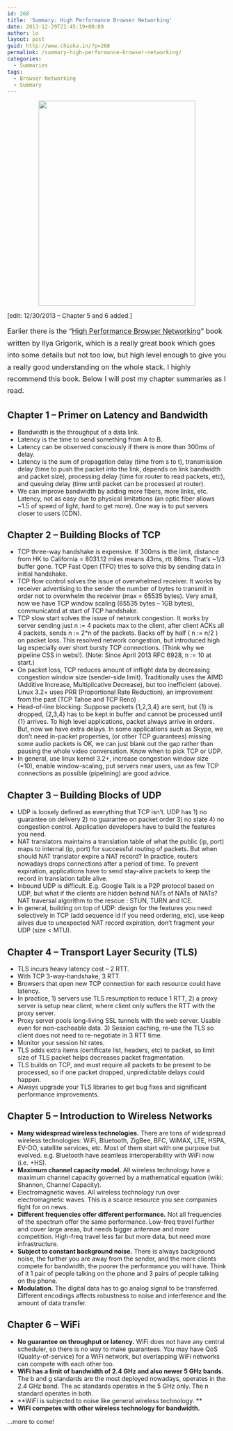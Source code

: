 ```yaml
---
id: 268
title: 'Summary: High Performance Browser Networking'
date: 2013-12-29T22:45:19+00:00
author: lo
layout: post
guid: http://www.chioka.in/?p=268
permalink: /summary-high-performance-browser-networking/
categories:
  - Summaries
tags:
  - Browser Networking
  - Summary
---
```

<p style="text-align: center;">
  <img class="aligncenter" alt="" src="http://orm-other.s3.amazonaws.com/hpbnsplash/hpbncover.jpg" width="360" height="472" />
</p>

[edit: 12/30/2013 &#8211; Chapter 5 and 6 added.]

<span style="line-height: 1.714285714; font-size: 1rem;">Earlier there is the &#8220;</span><a style="line-height: 1.714285714; font-size: 1rem;" href="http://chimera.labs.oreilly.com/books/1230000000545">High Performance Browser Networking</a><span style="line-height: 1.714285714; font-size: 1rem;">&#8221; book written by Ilya Grigorik, which is a really great book which goes into some details but not too low, but high level enough to give you a really good understanding on the whole stack. I highly recommend this book. Below I will post my chapter summaries as I read.</span>

## Chapter 1 &#8211; Primer on Latency and Bandwidth

  * Bandwidth is the throughput of a data link.
  * Latency is the time to send something from A to B.
  * Latency can be observed consciously if there is more than 300ms of delay.
  * Latency is the sum of propagation delay (time from s to t), transmission delay (time to push the packet into the link, depends on link bandwidth and packet size), processing delay (time for router to read packets, etc), and queuing delay (time until packet can be processed at router).
  * We can improve bandwidth by adding more fibers, more links, etc. Latency, not as easy due to physical limitations (an optic fiber allows ~1.5 of speed of light, hard to get more). One way is to put servers closer to users (CDN).

## Chapter 2 &#8211; Building Blocks of TCP

  * TCP three-way handshake is expensive. If 300ms is the limit, distance from HK to California = 8031.12 miles means 43ms, rtt 86ms. That&#8217;s ~1/3 buffer gone. TCP Fast Open (TFO) tries to solve this by sending data in initial handshake.
  * TCP flow control solves the issue of overwhelmed receiver. It works by receiver advertising to the sender the number of bytes to transmit in order not to overwhelm the receiver (max = 65535 bytes). Very small, now we have TCP window scaling (65535 bytes &#8211; 1GB bytes), communicated at start of TCP handshake.
  * TCP slow start solves the issue of network congestion. It works by server sending just n := 4 packets max to the client, after client ACKs all 4 packets, sends n := 2*n of the packets. Backs off by half ( n := n/2 ) on packet loss. This resolved network congestion, but introduced high lag especially over short bursty TCP connections. (Think why we pipeline CSS in webs!). (Note: Since April 2013 RFC 6928, n := 10 at start.)
  * On packet loss, TCP reduces amount of inflight data by decreasing congestion window size (sender-side limit). Traditionally uses the AIMD (Additive Increase, Multiplicative Decrease), but too inefficient (above). Linux 3.2+ uses PRR (Proportional Rate Reduction), an improvement from the past (TCP Tahoe and TCP Reno) .
  * Head-of-line blocking: Suppose packets {1,2,3,4} are sent, but {1} is dropped, {2,3,4} has to be kept in buffer and cannot be processed until {1} arrives. To high level applications, packet always arrive in orders. But, now we have extra delays. In some applications such as Skype, we don&#8217;t need in-packet properties, (or other TCP guarantees) missing some audio packets is OK, we can just blank out the gap rather than pausing the whole video conversation. Know when to pick TCP or UDP.
  * In general, use linux kernel 3.2+, increase congestion window size (=10), enable window-scaling, put servers near users, use as few TCP connections as possible (pipelining) are good advice.

## Chapter 3 &#8211; Building Blocks of UDP

  * UDP is loosely defined as everything that TCP isn&#8217;t. UDP has 1) no guarantee on delivery 2) no guarantee on packet order 3) no state 4) no congestion control. Application developers have to build the features you need.
  * NAT translators maintains a translation table of what the public (ip, port) maps to internal (ip, port) for successful routing of packets. But when should NAT translator expire a NAT record? In practice, routers nowadays drops connections after a period of time. To prevent expiration, applications have to send stay-alive packets to keep the record in translation table alive.
  * Inbound UDP is difficult. E.g. Google Talk is a P2P protocol based on UDP, but what if the clients are hidden behind NATs of NATs of NATs? NAT traversal algorithm to the rescue : STUN, TURN and ICE.
  * In general, building on top of UDP: design for the features you need selectively in TCP (add sequence id if you need ordering, etc), use keep alives due to unexpected NAT record expiration, don&#8217;t fragment your UDP (size < MTU).

## Chapter 4 &#8211; Transport Layer Security (TLS)

  * TLS incurs heavy latency cost &#8211; 2 RTT.
  * With TCP 3-way-handshake, 3 RTT.
  * Browsers that open new TCP connection for each resource could have latency.
  * In practice, 1) servers use TLS resumption to reduce 1 RTT, 2) a proxy server is setup near client, where client only suffers the RTT with the proxy server.
  * Proxy server pools long-living SSL tunnels with the web server. Usable even for non-cacheable data. 3) Session caching, re-use the TLS so client does not need to re-negotiate in 3 RTT time.
  * Monitor your session hit rates.
  * TLS adds extra items (certificate list, headers, etc) to packet, so limit size of TLS packet helps decreases packet fragmentation.
  * TLS builds on TCP, and must require all packets to be present to be processed, so if one packet dropped, unpredictable delays could happen.
  * Always upgrade your TLS libraries to get bug fixes and significant performance improvements.

## Chapter 5 &#8211; Introduction to Wireless Networks

  * **Many widespread wireless technologies.** There are tons of widespread wireless technologies: WiFi, Bluetooth, ZigBee, BFC, WiMAX, LTE, HSPA, EV-DO, satellite services, etc. Most of them start with one purpose but evolved. e.g. Bluetooth have seamless interoperability with WiFi now (i.e. +HS).
  * **Maximum channel capacity model.** All wireless technology have a maximum channel capacity governed by a mathematical equation (wiki: Shannon, Channel Capacity).
  * Electromagnetic waves. All wireless technology run over electromagnetic waves. This is a scarce resource you see companies fight for on news.
  * **Different frequencies offer different performance.** Not all frequencies of the spectrum offer the same performance. Low-freq travel further and cover large areas, but needs bigger antennae and more competition. High-freq travel less far but more data, but need more infrastructure.
  * **Subject to constant background noise.** There is always background noise, the further you are away from the sender, and the more clients compete for bandwidth, the poorer the performance you will have. Think of it 1 pair of people talking on the phone and 3 pairs of people talking on the phone.
  * **Modulation.** The digital data has to go analog signal to be transferred. Different encodings affects robustness to noise and interference and the amount of data transfer.

## Chapter 6 &#8211; WiFi

  * **No guarantee on throughput or latency.** WiFi does not have any central scheduler, so there is no way to make guarantees. You may have QoS (Quality-of-service) for a WiFi network, but overlapping WiFi networks can compete with each other too.
  * **WiFi has a limit of bandwidth of 2.4 GHz and also newer 5 GHz bands.** The b and g standards are the most deployed nowadays, operates in the 2.4 GHz band. The ac standards operates in the 5 GHz only. The n standard operates in both.
  * **WiFi is subjected to noise like general wireless technology. **
  * **WiFi competes with other wireless technology for bandwidth.**

&#8230;more to come!